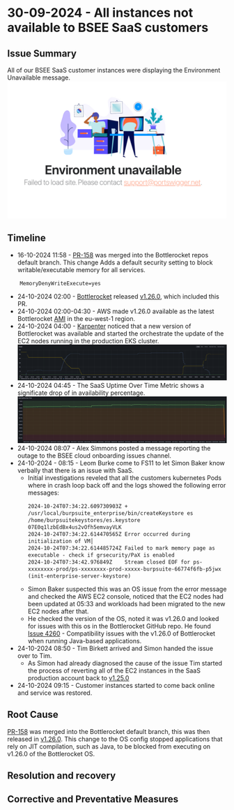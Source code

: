 # 30-09-2024 - All instances not available to BSEE SaaS customers

## Issue Summary
All of our BSEE SaaS customer instances were displaying the Environment Unavailable message.
![Bottlerocket rollout](../../media/24-10-2024-saas-outage-page.jpg)

## Timeline

- 16-10-2024 11:58 - [PR-158](https://github.com/bottlerocket-os/bottlerocket-core-kit/pull/158) was merged into the Bottlerocket repos default branch. This change Adds a default security setting to block writable/executable memory for all services.
```text
    MemoryDenyWriteExecute=yes
```
- 24-10-2024 02:00 - [Bottlerocket](https://github.com/bottlerocket-os) released [v1.26.0](https://github.com/bottlerocket-os/bottlerocket/releases/tag/v1.26.0), which included this PR.
- 24-10-2024 02:00-04:30 - AWS made v1.26.0 available as the latest Bottlerocket [AMI](https://docs.aws.amazon.com/AWSEC2/latest/UserGuide/AMIs.html) in the eu-west-1 region.
- 24-10-2024 04:00 - [Karpenter](https://github.com/kubernetes-sigs/karpenter) noticed that a new version of Bottlerocket was available and started the orchestrate the update of the EC2 nodes running in the production EKS cluster.
![Bottlerocket rollout](../../media/24-10-2024-saas-outage-bottlerocket-rollout.png)
- 24-10-2024 04:45 - The SaaS Uptime Over Time Metric shows a significate drop of in availability percentage. 
![SaaS uptime metics](../../media/24-10-2024-saas-outage-uptime-metic.png)
- 24-10-2024 08:07 - Alex Simmons posted a message reporting the outage to the BSEE cloud onboarding issues channel.
- 24-10-2024 - 08:15 - Leom Burke come to FS11 to let Simon Baker know verbally that there is an issue with SaaS.
    - Initial investigations reveled that all the customers kubernetes Pods where in crash loop back off and the logs showed the following error messages:
        ```text
        2024-10-24T07:34:22.609730903Z + /usr/local/burpsuite_enterprise/bin/createKeystore es /home/burpsuitekeystores/es.keystore 07E0q1lzbEdBx4us2vOfh5emvayVLK
        2024-10-24T07:34:22.614470565Z Error occurred during initialization of VM│
        2024-10-24T07:34:22.614485724Z Failed to mark memory page as executable - check if grsecurity/PaX is enabled
        2024-10-24T07:34:42.976849Z    Stream closed EOF for ps-xxxxxxxx-prod/ps-xxxxxxxx-prod-xxxxx-burpsuite-66774f6fb-p5jwx (init-enterprise-server-keystore)
        ```
    - Simon Baker suspected this was an OS issue from the error message and checked the AWS EC2 console, noticed that the EC2 nodes had been updated at 05:33 and workloads had been migrated to the new EC2 nodes after that.
    - He checked the version of the OS, noted it was v1.26.0 and looked for issues with this os in the Bottlerocket GitHub repo. He found [Issue 4260](https://github.com/bottlerocket-os/bottlerocket/issues/4260) - Compatibility issues with the v1.26.0 of Bottlerocket when running Java-based applications.
- 24-10-2024 08:50 - Tim Birkett arrived and Simon handed the issue over to Tim.
    - As Simon had already diagnosed the cause of the issue Tim started the process of reverting all of the EC2 instances in the SaaS production account back to [v1.25.0](https://github.com/bottlerocket-os/bottlerocket/releases/tag/v1.25.0)
- 24-10-2024 09:15 - Customer instances started to come back online and service was restored.

## Root Cause

[PR-158](https://github.com/bottlerocket-os/bottlerocket-core-kit/pull/158) was merged into the Bottlerocket default branch, this was then released in [v1.26.0](https://github.com/bottlerocket-os/bottlerocket/releases/tag/v1.26.0). This change to the OS config stopped applications that rely on JIT compilation, such as Java, to be blocked from executing on v1.26.0 of the Bottlerocket OS.

## Resolution and recovery

## Corrective and Preventative Measures 